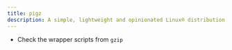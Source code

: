 ```yaml
---
title: pigz
description: A simple, lightweight and opinionated Linux® distribution based on musl libc and toybox
---
```


- Check the wrapper scripts from `gzip`
